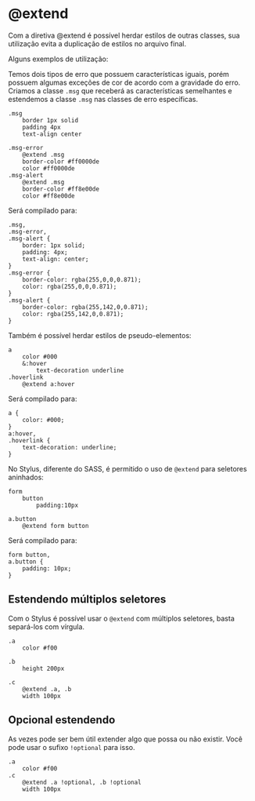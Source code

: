 # @extend

Com a diretiva @extend é possível herdar estilos de outras classes, sua utilização evita a duplicação de estilos no arquivo final.

Alguns exemplos de utilização:

Temos dois tipos de erro que possuem características iguais, porém possuem algumas exceções de cor de acordo com a gravidade do erro. Criamos a classe `.msg` que receberá as características semelhantes e estendemos a classe `.msg` nas classes de erro específicas.

```
.msg
	border 1px solid
	padding 4px
	text-align center

.msg-error
	@extend .msg
	border-color #ff0000de
	color #ff0000de
.msg-alert
	@extend .msg
	border-color #ff8e00de
	color #ff8e00de
```

Será compilado para:

```
.msg,
.msg-error,
.msg-alert {
	border: 1px solid;
	padding: 4px;
	text-align: center;
}
.msg-error {
	border-color: rgba(255,0,0,0.871);
	color: rgba(255,0,0,0.871);
}
.msg-alert {
	border-color: rgba(255,142,0,0.871);
	color: rgba(255,142,0,0.871);
}
```

Também é possível herdar estilos de pseudo-elementos:

```
a
	color #000
	&:hover
		text-decoration underline
.hoverlink
	@extend a:hover
```

Será compilado para:

```
a {
	color: #000;
}
a:hover,
.hoverlink {
	text-decoration: underline;
}
```

No Stylus, diferente do SASS, é permitido o uso de `@extend` para seletores aninhados:

```
form
	button
		padding:10px

a.button
	@extend form button 
```

Será compilado para:

```
form button,
a.button {
	padding: 10px;
}
```

## Estendendo múltiplos seletores

Com o Stylus é possível usar o `@extend` com múltiplos seletores, basta separá-los com vírgula.

```
.a
	color #f00

.b
	height 200px

.c
	@extend .a, .b
	width 100px
```

## Opcional estendendo

As vezes pode ser bem útil extender algo que possa ou não existir. Você pode usar o sufixo `!optional` para isso.

```
.a
	color #f00
.c
	@extend .a !optional, .b !optional
	width 100px
```